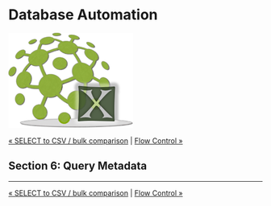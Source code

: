 # Database Automation

![logo](image/logo-x.png)

<div class="site-links site-links-header">
<a class="link-previous" href="Database-Automation-selectvalidate.html">&laquo; SELECT to CSV / bulk comparison</a> | 
<a class="link-next" href="Database-Automation-flowcontrol.html">Flow Control &raquo;</a>
</div>


## Section 6: Query Metadata


***

<div class="site-links site-links-footer">
<a class="link-previous" href="Database-Automation-selectvalidate.html">&laquo; SELECT to CSV / bulk comparison</a> | 
<a class="link-next" href="Database-Automation-flowcontrol.html">Flow Control &raquo;</a>
</div>
